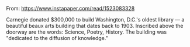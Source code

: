 From: https://www.instapaper.com/read/1523083328

Carnegie donated $300,000 to build Washington, D.C.'s oldest library — a beautiful beaux arts building that dates back to 1903. Inscribed above the doorway are the words: Science, Poetry, History. The building was "dedicated to the diffusion of knowledge."

